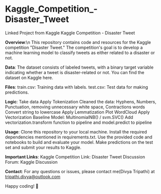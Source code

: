 # Kaggle_Competition_-Disaster_Tweet
Linked Project from Kaggle
Kaggle Competition - Disaster Tweet

**Overview**:\n
This repository contains code and resources for the Kaggle competition "Disaster Tweet." The competition's goal is to develop a machine learning model to classify tweets as either related to a disaster or not.

**Data**:
The dataset consists of labeled tweets, with a binary target variable indicating whether a tweet is disaster-related or not. You can find the dataset on Kaggle here.

**Files**:
train.csv: Training data with labels.
test.csv: Test data for making predictions.

**Logic**:
Take data
Apply Tokenization
Cleaned the data: Hyphens, Numbers, Punctuation, removing unnecessary white space, Contractions words
Convert string to lowercase
Apply Lemmatization
Plot WordCloud
Apply Vectorization
Baseline Model: MultinomialNB() / svm.SVC()
Add vectorization.transform function to pipeline and model.predict to pipeline

**Usage**:
Clone this repository to your local machine.
Install the required dependencies mentioned in requirements.txt.
Use the provided code and notebooks to build and evaluate your model.
Make predictions on the test set and submit your results to Kaggle.

**Important Links**:
Kaggle Competition Link: Disaster Tweet
Discussion Forum: Kaggle Discussion

**Contact**:
For any questions or issues, please contact me(Divya Tripathi) at tripathi.divya@outlook.com

Happy coding! 🚀
